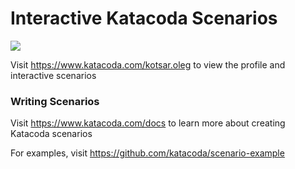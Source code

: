 # Interactive Katacoda Scenarios

[![](http://shields.katacoda.com/katacoda/kotsar.oleg/count.svg)](https://www.katacoda.com/kotsar.oleg "Get your profile on Katacoda.com")

Visit https://www.katacoda.com/kotsar.oleg to view the profile and interactive scenarios

### Writing Scenarios
Visit https://www.katacoda.com/docs to learn more about creating Katacoda scenarios

For examples, visit https://github.com/katacoda/scenario-example
